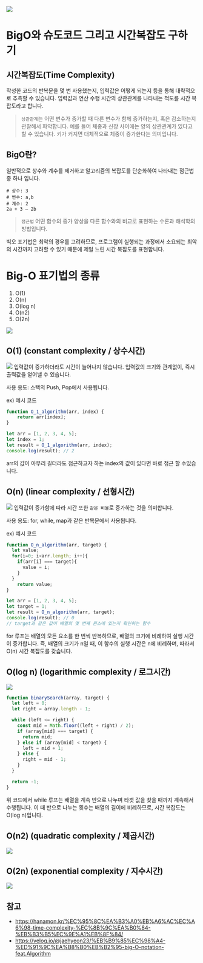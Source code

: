 ![](/study/assets/thumbnail_os.png)

# BigO와 슈도코드 그리고 시간복잡도 구하기 

## 시간복잡도(Time Complexity)
작성한 코드의 반복문을 몇 번 사용했는지, 입력값은 어떻게 되는지 등을 통해 대략적으로 추측할 수 있습니다.
입력값과 연산 수행 시간의 상관관계를 나타내는 척도를 시간 복잡도라고 합니다.

> `상관관계`는 어떤 변수가 증가할 때 다른 변수가 함께 증가하는지, 혹은 감소하는지 관찰해서 파악합니다. 예를 들어 체중과 신장 사이에는 양의 상관관계가 있다고 할 수 있습니다. 키가 커지면 대체적으로 체중이 증가한다는 의미입니다.

## BigO란?
일반적으로 상수와 계수를 제거하고 알고리즘의 복잡도를 단순화하여 나타내는 점근법 중 하나 입니다.
```
# 상수: 3
# 변수: a,b
# 계수: 2
2a + 3 – 2b
```

> `점근법` 어떤 함수의 증가 양상을 다른 함수와의 비교로 표현하는 수론과 해석학의 방법입니다.

빅오 표기법은 최악의 경우를 고려하므로, 프로그램이 실행되는 과정에서 소요되는 최악의 시간까지 고려할 수 있기 때문에 제일 느린 시간 복잡도를 표현합니다.


# Big-O 표기법의 종류
1. O(1)
2. O(n)
3. O(log n)
4. O(n2)
5. O(2n)

![](/study/assets/content_codeingtest_bigO.png)

## O(1) (constant complexity / 상수시간)
![](/study/assets/content_codeingtest_bigO_01.png)
입력값이 증가하더라도 시간이 늘어나지 않습니다.
입력값의 크기와 관계없이, 즉시 출력값을 얻어낼 수 있습니다.

사용 용도: 스택의 Push, Pop에서 사용됩니다.

ex) 예시 코드
```js
function O_1_algorithm(arr, index) {
	return arr[index];
}

let arr = [1, 2, 3, 4, 5];
let index = 1;
let result = O_1_algorithm(arr, index);
console.log(result); // 2
```
arr의 값이 아무리 길더라도 접근하고자 하는 index의 값이 있다면 바로 접근 할 수있습니다.

## O(n) (linear complexity / 선형시간)
![](/study/assets/content_codeingtest_bigO_02.png)
입력값이 증가함에 따라 시간 또한 `같은 비율`로 증가하는 것을 의미합니다.

사용 용도: for, while, map과 같은 반목문에서 사용됩니다.

ex) 예시 코드
```js
function O_n_algorithm(arr, target) {
  let value;
  for(i=0; i<arr.length; i++){
    if(arr[i] === target){
      value = i;
    }
  }
	return value;
}

let arr = [1, 2, 3, 4, 5];
let target = 1;
let result = O_n_algorithm(arr, target);
console.log(result); // 0
// target과 같은 값이 배열의 몇 번째 원소에 있는지 확인하는 함수
```
for 루프는 배열의 모든 요소를 한 번씩 반복하므로, 배열의 크기에 비례하여 실행 시간이 증가합니다. 즉, 배열의 크기가 n일 때, 이 함수의 실행 시간은 n에 비례하며, 따라서 O(n) 시간 복잡도를 갖습니다.

## O(log n) (logarithmic complexity / 로그시간)
![](/study/assets/content_codeingtest_bigO_03.png)
```js
function binarySearch(array, target) {
  let left = 0;
  let right = array.length - 1;

  while (left <= right) {
    const mid = Math.floor((left + right) / 2);
    if (array[mid] === target) {
      return mid;
    } else if (array[mid] < target) {
      left = mid + 1;
    } else {
      right = mid - 1;
    }
  }

  return -1;
}
```
위 코드에서 while 루프는 배열을 계속 반으로 나누며 타겟 값을 찾을 때까지 계속해서 수행됩니다.
이 때 반으로 나누는 횟수는 배열의 길이에 비례하므로, 시간 복잡도는 O(log n)입니다.

## O(n2) (quadratic complexity / 제곱시간)
![](/study/assets/content_codeingtest_bigO_04.png)

## O(2n) (exponential complexity / 지수시간)
![](/study/assets/content_codeingtest_bigO_05.png)

## 참고
 - https://hanamon.kr/%EC%95%8C%EA%B3%A0%EB%A6%AC%EC%A6%98-time-complexity-%EC%8B%9C%EA%B0%84-%EB%B3%B5%EC%9E%A1%EB%8F%84/
 - https://velog.io/@jaehyeon23/%EB%B9%85%EC%98%A4-%ED%91%9C%EA%B8%B0%EB%B2%95-big-O-notation-feat.Algorithm